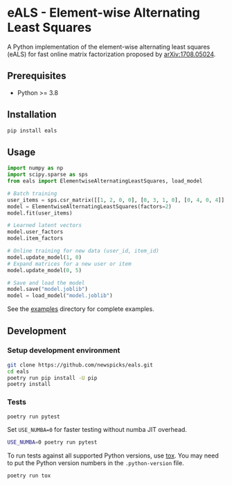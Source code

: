 # eALS - Element-wise Alternating Least Squares

A Python implementation of the element-wise alternating least squares (eALS) for fast online matrix factorization proposed by [arXiv:1708.05024](https://arxiv.org/abs/1708.05024).

## Prerequisites

- Python >= 3.8

## Installation

```sh
pip install eals
```

## Usage

```python
import numpy as np
import scipy.sparse as sps
from eals import ElementwiseAlternatingLeastSquares, load_model

# Batch training
user_items = sps.csr_matrix([[1, 2, 0, 0], [0, 3, 1, 0], [0, 4, 0, 4]], dtype=np.float32)
model = ElementwiseAlternatingLeastSquares(factors=2)
model.fit(user_items)

# Learned latent vectors
model.user_factors
model.item_factors

# Online training for new data (user_id, item_id)
model.update_model(1, 0)
# Expand matrices for a new user or item
model.update_model(0, 5)

# Save and load the model
model.save("model.joblib")
model = load_model("model.joblib")
```

See the [examples](examples/) directory for complete examples.

## Development

### Setup development environment

```sh
git clone https://github.com/newspicks/eals.git
cd eals
poetry run pip install -U pip
poetry install
```

### Tests

```sh
poetry run pytest
```

Set `USE_NUMBA=0` for faster testing without numba JIT overhead.

```sh
USE_NUMBA=0 poetry run pytest
```

To run tests against all supported Python versions, use [tox](https://tox.readthedocs.io/).
You may need to put the Python version numbers in the `.python-version` file.

```sh
poetry run tox
```
